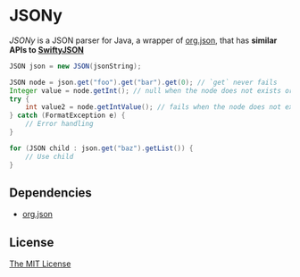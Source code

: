 JSONy
=======================

_JSONy_ is a JSON parser for Java, a wrapper of [org.json](https://github.com/douglascrockford/JSON-java), that has __similar APIs to [SwiftyJSON](https://github.com/SwiftyJSON/SwiftyJSON)__

```java
JSON json = new JSON(jsonString);

JSON node = json.get("foo").get("bar").get(0); // `get` never fails
Integer value = node.getInt(); // null when the node does not exists or is not an integer
try {
    int value2 = node.getIntValue(); // fails when the node does not exist or is not an integer
} catch (FormatException e) {
    // Error handling
}

for (JSON child : json.get("baz").getList()) {
    // Use child
}
```

Dependencies
-----------------------

- [org.json](https://github.com/douglascrockford/JSON-java)

License
-----------------------
[The MIT License](LICENSE)
